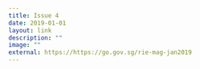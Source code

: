 ```yaml
---
title: Issue 4
date: 2019-01-01
layout: link
description: ""
image: ""
external: https://https://go.gov.sg/rie-mag-jan2019
---
```

